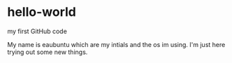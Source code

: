 # hello-world
my first GitHub code


My name is eaubuntu which are my intials and the os im using. I'm just here trying out some new things.
